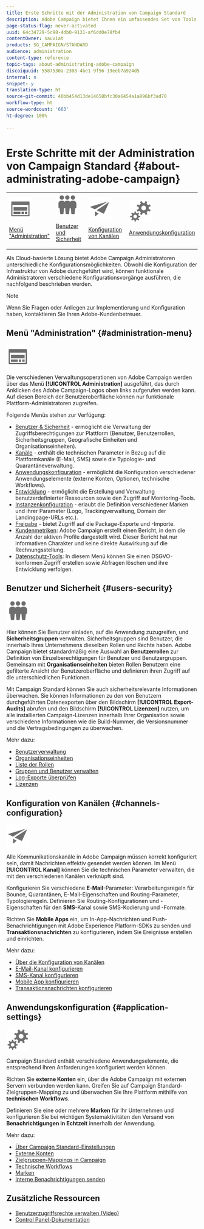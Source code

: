```yaml
---
title: Erste Schritte mit der Administration von Campaign Standard
description: Adobe Campaign bietet Ihnen ein umfassendes Set von Tools zur Administration der Anwendung. Hier erfahren Sie, wie Sie Benutzer verwalten und Kanäle konfigurieren können.
page-status-flag: never-activated
uuid: 64c34729-5c98-4db0-9131-af6dd0e78fb4
contentOwner: sauviat
products: SG_CAMPAIGN/STANDARD
audience: administration
content-type: reference
topic-tags: about-administrating-adobe-campaign
discoiquuid: 5587530a-2308-4be1-9f56-19eeb7a924d5
internal: n
snippet: y
translation-type: ht
source-git-commit: 40bb454d13de14658bfc30a6454a1a896bf3ad70
workflow-type: ht
source-wordcount: '663'
ht-degree: 100%

---
```



# Erste Schritte mit der Administration von Campaign Standard {#about-administrating-adobe-campaign}

<table>
<tr><td><img src="assets/do-not-localize/icon_menu.svg" width="60px"><p><a href="#administration-menu">Menü "Administration"</a></p></td>
<td><img src="assets/do-not-localize/icon_users.svg" width="60px"><p><a href="#users-security">Benutzer und Sicherheit</a></p></td>
<td><img src="assets/do-not-localize/icon_channels.svg" width="60px"><p><a href="#channels-configuration">Konfiguration von Kanälen</a></p></td>
<td><img src="assets/do-not-localize/icon_settings.svg" width="60px"><p><a href="#application-settings">Anwendungskonfiguration</a></p></td></tr>
</table>

Als Cloud-basierte Lösung bietet Adobe Campaign Administratoren unterschiedliche Konfigurationsmöglichkeiten. Obwohl die Konfiguration der Infrastruktur von Adobe durchgeführt wird, können funktionale Administratoren verschiedene Konfigurationsvorgänge ausführen, die nachfolgend beschrieben werden.

>[!NOTE]
>
>Wenn Sie Fragen oder Anliegen zur Implementierung und Konfiguration haben, kontaktieren Sie Ihren Adobe-Kundenbetreuer.

## Menü &quot;Administration&quot; {#administration-menu}

<img src="assets/do-not-localize/icon_menu.svg" width="60px">

Die verschiedenen Verwaltungsoperationen von Adobe Campaign werden über das Menü **[!UICONTROL Administration]** ausgeführt, das durch Anklicken des Adobe Campaign-Logos oben links aufgerufen werden kann. Auf diesen Bereich der Benutzeroberfläche können nur funktionale Plattform-Administratoren zugreifen.

Folgende Menüs stehen zur Verfügung:

* [Benutzer &amp; Sicherheit](../../administration/using/about-access-management.md) - ermöglicht die Verwaltung der Zugriffsberechtigungen zur Plattform (Benutzer, Benutzerrollen, Sicherheitsgruppen, Geografische Einheiten und Organisationseinheiten).
* [Kanäle](../../administration/using/about-channel-configuration.md) - enthält die technischen Parameter in Bezug auf die Plattformkanäle (E-Mail, SMS) sowie die Typologie- und Quarantäneverwaltung.
* [Anwendungskonfiguration](../../administration/using/external-accounts.md) - ermöglicht die Konfiguration verschiedener Anwendungselemente (externe Konten, Optionen, technische Workflows).
* [Entwicklung](../../developing/using/data-model-concepts.md) - ermöglicht die Erstellung und Verwaltung benutzerdefinierter Ressourcen sowie den Zugriff auf Monitoring-Tools.
* [Instanzenkonfiguration](../../administration/using/branding.md) - erlaubt die Definition verschiedener Marken und ihrer Parameter (Logo, Trackingverwaltung, Domain der Landingpage-URLs etc.).
* [Freigabe](../../automating/using/managing-packages.md) - bietet Zugriff auf die Package-Exporte und -Importe.
* [Kundenmetriken](../../audiences/using/active-profiles.md): Adobe Campaign erstellt einen Bericht, in dem die Anzahl der aktiven Profile dargestellt wird. Dieser Bericht hat nur informativen Charakter und keine direkte Auswirkung auf die Rechnungsstellung.
* [Datenschutz-Tools](https://docs.campaign.adobe.com/doc/standard/getting_started/de/ACS_GDPR.html): In diesem Menü können Sie einen DSGVO-konformen Zugriff erstellen sowie Abfragen löschen und ihre Entwicklung verfolgen.

## Benutzer und Sicherheit {#users-security}

<img src="assets/do-not-localize/icon_users.svg"  width="60px">

Hier können Sie Benutzer einladen, auf die Anwendung zuzugreifen, und **Sicherheitsgruppen** verwalten. Sicherheitsgruppen sind Benutzer, die innerhalb Ihres Unternehmens dieselben Rollen und Rechte haben. Adobe Campaign bietet standardmäßig eine Auswahl an **Benutzerrollen** zur Definition von Einzelberechtigungen für Benutzer und Benutzergruppen. Gemeinsam mit **Organisationseinheiten** bieten Rollen Benutzern eine gefilterte Ansicht der Benutzeroberfläche und definieren ihren Zugriff auf die unterschiedlichen Funktionen.

Mit Campaign Standard können Sie auch sicherheitsrelevante Informationen überwachen. Sie können Informationen zu den von Benutzern durchgeführten Datenexporten über den Bildschirm **[!UICONTROL Export-Audits]** abrufen und den Bildschirm **[!UICONTROL Lizenzen]** nutzen, um alle installierten Campaign-Lizenzen innerhalb Ihrer Organisation sowie verschiedene Informationen wie die Build-Nummer, die Versionsnummer und die Vertragsbedingungen zu überwachen.

Mehr dazu:

* [Benutzerverwaltung](../../administration/using/users-management.md)
* [Organisationseinheiten](../../administration/using/organizational-units.md)
* [Liste der Rollen](../../administration/using/list-of-roles.md)
* [Gruppen und Benutzer verwalten](../../administration/using/managing-groups-and-users.md)
* [Log-Exporte überprüfen](../../administration/using/auditing-export-logs.md)
* [Lizenzen](../../administration/using/licenses.md)

## Konfiguration von Kanälen {#channels-configuration}

<img src="assets/do-not-localize/icon_channels.svg" width="60px">

Alle Kommunikationskanäle in Adobe Campaign müssen korrekt konfiguriert sein, damit Nachrichten effektiv gesendet werden können. Im Menü **[!UICONTROL Kanal]** können Sie die technischen Parameter verwalten, die mit den verschiedenen Kanälen verknüpft sind.

Konfigurieren Sie verschiedene **E-Mail**-Parameter: Verarbeitungsregeln für Bounce, Quarantänen, E-Mail-Eigenschaften und Routing-Parameter, Typologieregeln. Definieren Sie Routing-Konfigurationen und -Eigenschaften für den **SMS**-Kanal sowie SMS-Kodierung und -Formate.

Richten Sie **Mobile Apps** ein, um In-App-Nachrichten und Push-Benachrichtigungen mit Adobe Experience Platform-SDKs zu senden und **Transaktionsnachrichten** zu konfigurieren, indem Sie Ereignisse erstellen und einrichten.

Mehr dazu:

* [Über die Konfiguration von Kanälen](../../administration/using/about-channel-configuration.md)
* [E-Mail-Kanal konfigurieren](../../administration/using/configuring-email-channel.md)
* [SMS-Kanal konfigurieren](../../administration/using/configuring-sms-channel.md)
* [Mobile App konfigurieren](../../administration/using/configuring-a-mobile-application.md)
* [Transaktionsnachrichten konfigurieren](../../administration/using/configuring-transactional-messaging.md)

## Anwendungskonfiguration {#application-settings}

<img src="assets/do-not-localize/icon_settings.svg" width="60px">

Campaign Standard enthält verschiedene Anwendungselemente, die entsprechend Ihren Anforderungen konfiguriert werden können.

Richten Sie **externe Konten** ein, über die Adobe Campaign mit externen Servern verbunden werden kann. Greifen Sie auf Campaign Standard-Zielgruppen-Mapping zu und überwachen Sie Ihre Plattform mithilfe von **technischen Workflows**.

Definieren Sie eine oder mehrere **Marken** für Ihr Unternehmen und konfigurieren Sie bei wichtigen Systemaktivitäten den Versand von **Benachrichtigungen in Echtzeit** innerhalb der Anwendung.

Mehr dazu:

* [Über Campaign Standard-Einstellungen](../../administration/using/about-campaign-standard-settings.md)
* [Externe Konten](../../administration/using/external-accounts.md)
* [Zielgruppen-Mappings in Campaign](../../administration/using/target-mappings-in-campaign.md)
* [Technische Workflows](../../administration/using/technical-workflows.md)
* [Marken](../../administration/using/branding.md)
* [Interne Benachrichtigungen senden](../../administration/using/sending-internal-notifications.md)

## Zusätzliche Ressourcen

* [Benutzerzugriffsrechte verwalten (Video)](https://docs.adobe.com/content/help/de-DE/campaign-standard-learn/tutorials/administrating/managing-user-access-rights.html)
* [Control Panel-Dokumentation](https://docs.adobe.com/content/help/de-DE/control-panel/using/control-panel-home.html)

